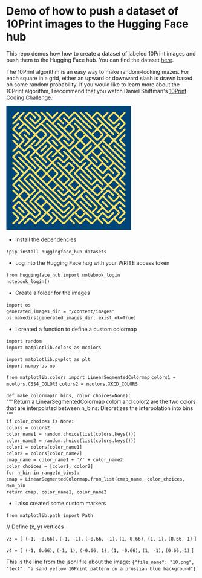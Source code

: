 # Demo of how to push a dataset of 10Print images to the Hugging Face hub

This repo demos how how to create a dataset of labeled 10Print images and push them to the Hugging Face hub. You can find the dataset [here](https://huggingface.co/datasets/kfahn/10Print).

The 10Print algorithm is an easy way to make random-looking mazes. For each square in a grid, either an upward or downward slash is drawn based on some random probability. If you would like to learn more about the 10Print algorithm, I recommend that you watch Daniel Shiffman's [10Print Coding Challenge](https://thecodingtrain.com/challenges/76-10Print).

![image](assets/10.png)

- Install the dependencies

`!pip install huggingface_hub datasets`

- Log into the Hugging Face hug with your WRITE access token

`from huggingface_hub import notebook_login`  
`notebook_login()`

- Create a folder for the images

`import os`  
`generated_images_dir = "/content/images"`  
`os.makedirs(generated_images_dir, exist_ok=True)`

- I created a function to define a custom colormap

`import random`  
`import matplotlib.colors as mcolors`

`import matplotlib.pyplot as plt`  
`import numpy as np`

`from matplotlib.colors import LinearSegmentedColormap`
`colors1 = mcolors.CSS4_COLORS`
`colors2 = mcolors.XKCD_COLORS`

`def make_colormap(n_bins, color_choices=None):`  
"""Return a LinearSegmentedColormap
color1 and color2 are the two colors that are interpolated between
n_bins: Discretizes the interpolation into bins
"""  
`if color_choices is None:`  
`colors = colors2`  
`color_name1 = random.choice(list(colors.keys()))`  
`color_name2 = random.choice(list(colors.keys()))`  
`color1 = colors[color_name1]`  
`color2 = colors[color_name2]`  
`cmap_name = color_name1 + '/' + color_name2`  
`color_choices = [color1, color2]`  
`for n_bin in range(n_bins):`  
`cmap = LinearSegmentedColormap.from_list(cmap_name, color_choices, N=n_bin`  
`return cmap, color_name1, color_name2`

- I also created some custom markers

`from matplotlib.path import Path`

// Define (x, y) vertices

`v3 = [ (-1, -0.66),`
`(-1, -1),`
`(-0.66, -1),`
`(1, 0.66),`
`(1, 1),`
`(0.66, 1)`
`]`

`v4 = [ (-1, 0.66),`
`(-1, 1),`
`(-0.66, 1),`
`(1, -0.66),`
`(1, -1),`
`(0.66,-1)`
`]`

This is the line from the jsonl file about the image:
`{"file_name": "10.png", "text": "a sand yellow 10Print pattern on a prussian blue background"}`
